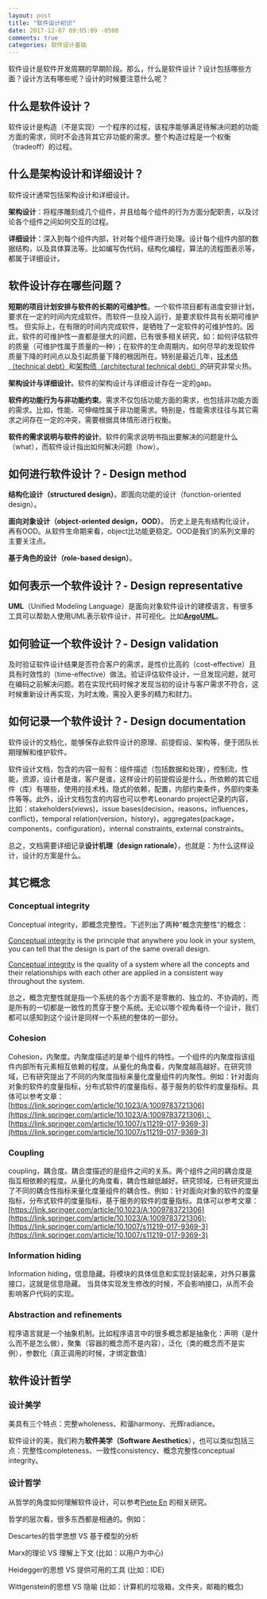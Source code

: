 ```yaml
---
layout: post
title: "软件设计初识"
date: 2017-12-07 09:05:09 -0500
comments: true
categories: 软件设计基础
---
```


软件设计是软件开发周期的早期阶段。那么，什么是软件设计？设计包括哪些方面？设计方法有哪些呢？设计的时候要注意什么呢？
<!-- more -->

## 什么是软件设计？
软件设计是构造（不是实现）一个程序的过程，该程序能够满足待解决问题的功能方面的需求，同时不会违背其它非功能的需求。整个构造过程是一个权衡（tradeoff）的过程。

## 什么是架构设计和详细设计？
软件设计通常包括架构设计和详细设计。

**架构设计**：将程序雕刻成几个组件，并且给每个组件的行为方面分配职责，以及讨论各个组件之间如何交互的过程。

**详细设计**：深入到每个组件内部，针对每个组件进行处理。设计每个组件内部的数据结构，以及具体算法等。比如编写伪代码，结构化编程，算法的流程图表示等，都属于详细设计。

## 软件设计存在哪些问题？
**短期的项目计划安排与软件的长期的可维护性**。一个软件项目都有进度安排计划，要求在一定的时间内完成软件。而软件一旦投入运行，是要求软件具有长期可维护性。 但实际上，在有限的时间内完成软件，是牺牲了一定软件的可维护性的。因此，软件的可维护性一直都是很大的问题，已有很多相关研究，如：如何评估软件的质量（可维护性属于质量的一种）；在软件的生命周期内，如何尽早的发现软件质量下降的时间点以及引起质量下降的根因所在。特别是最近几年，[技术债（technical debt）](https://en.wikipedia.org/wiki/Technical_debt)和[架构债（architectural technical debt）](https://www.sei.cmu.edu/architecture/research/arch_tech_debt/index.cfm)的研究非常火热。

**架构设计与详细设计**。软件的架构设计与详细设计存在一定的gap。

**软件的功能行为与非功能约束**。需求不仅包括功能方面的需求，也包括非功能方面的需求。比如，性能、可伸缩性属于非功能需求。特别是，性能需求往往与其它需求之间存在一定的冲突，需要根据具体情形进行权衡。

**软件的需求说明与软件的设计**。软件的需求说明书指出要解决的问题是什么（what），而软件设计指出如何解决问题（how）。

## 如何进行软件设计？- Design method
**结构化设计（structured design）**。即面向功能的设计（function-oriented design）。

**面向对象设计（object-oriented design，OOD）**。 历史上是先有结构化设计，再有OOD。从软件生命期来看，object比功能更稳定。OOD是我们的系列文章的主要关注点。

**基于角色的设计（role-based design）**。

## 如何表示一个软件设计？- Design representative
**UML**（Unified Modeling Language）是面向对象软件设计的建模语言，有很多工具可以帮助人使用UML表示软件设计，并可视化。比如[**ArgoUML**](http://argouml.tigris.org/)。
## 如何验证一个软件设计？- Design validation
及时验证软件设计结果是否符合客户的需求，是性价比高的（cost-effective）且具有时效性的（time-effective）做法。验证评估软件设计，一旦发现问题，就可在编码之前解决问题。若在实现代码时候才发现当初的设计与客户需求不符合，这时候重新设计再实现，为时太晚，需投入更多的精力和财力。
## 如何记录一个软件设计？- Design documentation
软件设计的文档化，能够保存此软件设计的原理、前提假设、架构等，便于团队长期理解和维护软件。

软件设计文档，包含的内容一般有：组件描述（包括数据和处理），控制流，性能，资源，设计者是谁，客户是谁，这样设计的前提假设是什么，所依赖的其它组件（库）有哪些，使用的技术栈，隐式的依赖，配置，内部约束条件，外部约束条件等等。此外，设计文档包含的内容也可以参考Leonardo project记录的内容，比如：stakeholders(views)，issue bases(decision，reasons，influences，conflict)，temporal relation(version，history)，aggregates(package，components，configuration)，internal constraints, external constraints。

总之，文档需要详细记录**设计机理（design rationale）**，也就是：为什么这样设计，设计的方案是什么。

## 其它概念
### Conceptual integrity
Conceptual integrity，即概念完整性。下述列出了两种“概念完整性”的概念：

[Conceptual integrity](http://cseweb.ucsd.edu/~wgg/CSE131B/Design/node6.html) is the principle that anywhere you look in your system, you can tell that the design is part of the same overall design.

[Conceptual integrity](http://architecture.typepad.com/architecture_blog/2011/10/the-importance-of-conceptual-integrity.html) is the quality of a system where all the concepts and their relationships with each other are applied in a consistent way throughout the system.

总之，概念完整性就是指一个系统的各个方面不是零散的、独立的、不协调的，而是所有的一切都是一致性的贯穿于整个系统。无论以哪个视角看待一个设计，我们都可以感知到这个设计是同样一个系统的整体的一部分。

### Cohesion
Cohesion，内聚度。内聚度描述的是单个组件的特性。一个组件的内聚度指该组件内部所有元素相互依赖的程度。从量化的角度看，内聚度越高越好。在研究领域，已有研究提出了不同的内聚度指标来量化度量组件的内聚性。例如：针对面向对象的软件的度量指标，分布式软件的度量指标，基于服务的软件的度量指标。具体可以参考文章：[https://link.springer.com/article/10.1023/A:1009783721306](https://link.springer.com/article/10.1023/A:1009783721306)； [https://link.springer.com/article/10.1007/s11219-017-9369-3](https://link.springer.com/article/10.1007/s11219-017-9369-3)
### Coupling
coupling，耦合度。耦合度描述的是组件之间的关系。两个组件之间的耦合度是指互相依赖的程度。从量化的角度看，耦合性越低越好。研究领域，已有研究提出了不同的耦合性指标来量化度量组件的耦合性。例如：针对面向对象的软件的度量指标，分布式软件的度量指标，基于服务的软件的度量指标。具体可以参考文章：[https://link.springer.com/article/10.1023/A:1009783721306](https://link.springer.com/article/10.1023/A:1009783721306); [https://link.springer.com/article/10.1007/s11219-017-9369-3](https://link.springer.com/article/10.1007/s11219-017-9369-3)

### Information hiding
Information hiding，信息隐藏。将模块的具体信息和实现封装起来，对外只暴露接口，这就是信息隐藏。 当具体实现发生修改的时候，不会影响接口，从而不会影响客户代码的实现。

### Abstraction and refinements
程序语言就是一个抽象机制。比如程序语言中的很多概念都是抽象化：声明（是什么而不是怎么做），聚集（容器的概念而不是内容），泛化（类的概念而不是实例），参数化（真正调用的时候，才绑定数值）


## 软件设计哲学
### 设计美学
美具有三个特点：完整wholeness、和谐harmony、光辉radiance。

软件设计的美，我们称为**软件美学（Software Aesthetics**），也可以类似包括三点：完整性completeness、一致性consistency、概念完整性conceptual integrity。
### 设计哲学
从哲学的角度如何理解软件设计，可以参考[Piete En](http://www.pietervermaas.nl/Pieter_Vermaas_Design_Research_publications.html) 的相关研究。

哲学的层次看，很多东西都是相通的。例如：

Descartes的哲学思想 VS 基于模型的分析

Marx的理论 VS 理解上下文 (比如：以用户为中心)

Heidegger的思想 VS 提供可用的工具 (比如：IDE)

Wittgenstein的思想 VS 隐喻 (比如：计算机的垃圾箱，文件夹，邮箱的概念)
